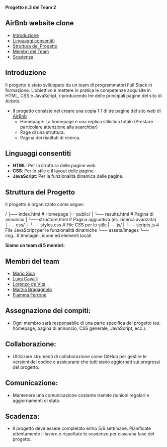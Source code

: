 **Progetto n.3 del Team 2**

## AirBnb website clone

- [Introduzione](#introduzione)
- [Linguaggi consentiti](#linguaggi-consentiti)
- [Struttura del Progetto](#struttura-del-progetto)
- [Membri del Team](#membri-del-team)
- [Scadenza](#scadenza)

## Introduzione

Il progetto è stato sviluppato da un team di programmatori Full Stack in formazione. L'obiettivo è mettere in pratica le competenze acquisite in HTML, CSS e JavaScript, riproducendo tre delle principali pagine del sito di Airbnb.

- Il progetto consiste nel creare una copia 1:1 di tre pagine del sito web di [AirBnb](https://airbnb.com)
  - Homepage: La homepage è una replica stilistica totale.(Prestare particolare attenzione alla searchbar)
  - Page di una struttura;
  - Pagina dei risultati di ricerca.

## Linguaggi consentiti

- **HTML**: Per la struttura delle pagine web.
- **CSS**: Per lo stile e il layout delle pagine.
- **JavaScript**: Per la funzionalità dinamica delle pagine.

## Struttura del Progetto

Il progetto è organizzato come segue:

/
├── index.html # Homepage
|-- public/
| └── results.html # Pagina di annuncio
| └── structure.html # Pagina aggiuntiva (es. ricerca avanzata)
├── css/
│ └── styles.css # File CSS per lo stile
|── js/
| └── scripts.js # File JavaScript per le funzionalità dinamiche
└── assets/images
  └── img...# Immagini, icone ed elementi locali 


**Siamo un team di 5 membri:**
## Membri del team
- [Mario Sica](https://github.com/mario-sica)
- [Luigi Cavalli](https://github.com/lcavalli97)
- [Lorenzo de Vita](https://github.com/DEVita42)
- [Marzia Bragagnolo](https://github.com/Noerily)
- [Fiamma Ferrone](https://github.com/FiammyFerro04)

## Assegnazione dei compiti:
- Ogni membro sarà responsabile di una parte specifica del progetto (es. homepage, pagina di annuncio, CSS generale, JavaScript, ecc.).

## Collaborazione: 
- Utilizzare strumenti di collaborazione come GitHub per gestire le versioni del codice e assicurarsi che tutti siano aggiornati sui progressi del progetto.

## Comunicazione: 
- Mantenere una comunicazione costante tramite riunioni regolari e aggiornamenti di stato.

## Scadenza:
- Il progetto deve essere completato entro 5/6 settimane. Pianificate attentamente il lavoro e rispettate le scadenze per ciascuna fase del progetto.